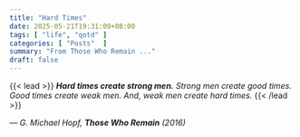 ```yaml
---
title: "Hard Times"
date: 2025-05-21T19:31:09+08:00
tags: [ "life", "qotd" ]
categories: [ "Posts"  ]
summary: "From Those Who Remain ..."
draft: false
---
```

{{< lead >}}
***Hard times create strong men.*** *Strong men create good times. Good times create weak men. And, weak men create hard times.*
{{< /lead >}}

*― G. Michael Hopf,* ***Those Who Remain*** *(2016)*


